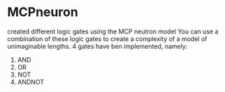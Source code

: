 # MCPneuron
created different logic gates using the MCP neutron model
You can use a combination of these logic gates to create a complexity of a model of unimaginable lengths.
4 gates have ben implemented, namely: 
1) AND 
2) OR
3) NOT
4) ANDNOT
